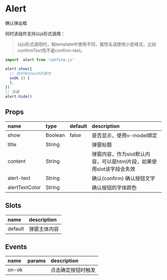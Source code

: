 # Alert

确认弹出框  

同时该组件支持以js形式调用：

> 以js形式调用时，和template中使用不同，属性名请使用小驼峰式，比如confirmText而不是confirm-text。
```js
import  alert from 'confirm.js'

alert.show({
  // 组件除show外的属性
  onOk () {
  },
})
// 隐藏
alert.hide()
```

## Props

|name	|type	|default	|description|
|:--- |:--- |:---     |:---       |
|show	|Boolean	|false	|是否显示，使用v-model绑定
|title|String	|		|弹窗标题
|content|String	|		|弹窗内容，作为slot默认内容，可以是html片段，如果使用slot该字段会失效|
|alert-text|String|	|确认(confirm)		确认按钮文字|
|alertTextColor| String| |确认按钮的字体颜色|

## Slots

|name	|description|
|:--- |:---       |
|default|	弹窗主体内容|

## Events

|name|	params|	description|
|:---|:---|:---|
|on-ok| |	点击确定按钮时触发|

